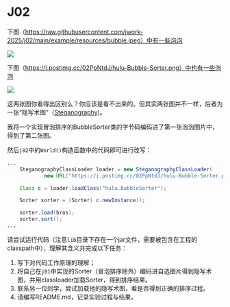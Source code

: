 # J02

下图（https://raw.githubusercontent.com/jwork-2025/j02/main/example/resources/bubble.jpeg）中有一些泡泡

![](https://raw.githubusercontent.com/jwork-2025/j02/main/example/resources/bubble.jpeg)


下图（https://i.postimg.cc/02PpNtdJ/hulu-Bubble-Sorter.png）中也有一些泡泡

![](https://i.postimg.cc/02PpNtdJ/hulu-Bubble-Sorter.png)

这两张图你看得出区别么？你应该是看不出来的。但其实两张图并不一样，后者为一张“隐写术图”（[Steganography](https://zh.wikipedia.org/zh/隐写术))。

我将一个实现冒泡排序的BubbleSorter类的字节码编码进了第一张泡泡图片中，得到了第二张图。

然后`j02`中的`World()`构造函数中的代码即可进行改写：

```java
...
    SteganographyClassLoader loader = new SteganographyClassLoader(
            new URL("https://i.postimg.cc/02PpNtdJ/hulu-Bubble-Sorter.png"));

    Class c = loader.loadClass("hulu.BubbleSorter");

    Sorter sorter = (Sorter) c.newInstance();

    sorter.load(bros);
    sorter.sort();
...
```

请尝试运行代码（注意`lib`目录下存在一个jar文件，需要被包含在工程的classpath中），理解其含义并完成以下任务：

1. 写下对代码工作原理的理解；
2. 将自己在`j01`中实现的Sorter（冒泡排序除外）编码进自选图片得到隐写术图，并用classloader加载Sorter，得到排序结果。
3. 联系另一位同学，尝试加载他的隐写术图，看是否得到正确的排序过程。
4. 请编写README.md，记录实验过程与结果。